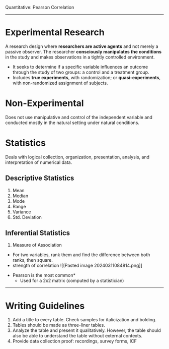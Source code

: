 Quantitative: Pearson Correlation
___
# Experimental Research
A research design where **researchers are active agents** and not merely a passive observer. The researcher **consciously manipulates the conditions** in the study and makes observations in a tightly controlled environment.
- It seeks to determine if a specific variable influences an outcome through the study of two groups: a control and a treatment group.
- Includes **true experiments**, with randomization; or **quasi-experiments**, with non-randomized assignment of subjects.
# Non-Experimental
Does not use manipulative and control of the independent variable and conducted mostly in the natural setting under natural conditions.
# Statistics
Deals with logical collection, organization, presentation, analysis, and interpretation of numerical data.
## Descriptive Statistics
1. Mean
2. Median
3. Mode
4. Range
5. Variance
6. Std. Deviation
## Inferential Statistics
1. Measure of Association
- For two variables, rank them and find the difference between both ranks, then square.
- strength of correlation ![[Pasted image 20240311084814.png]]
* Pearson is the most common*
	* Used for a 2x2 matrix (computed by a statistician)
___
# Writing Guidelines
1. Add a title to every table. Check samples for italicization and bolding.
2. Tables should be made as three-liner tables.
4. Analyze the table and present it qualitatively. However, the table should also be able to understand the table without external contexts.
5. Provide data collection proof: recordings, survey forms, ICF